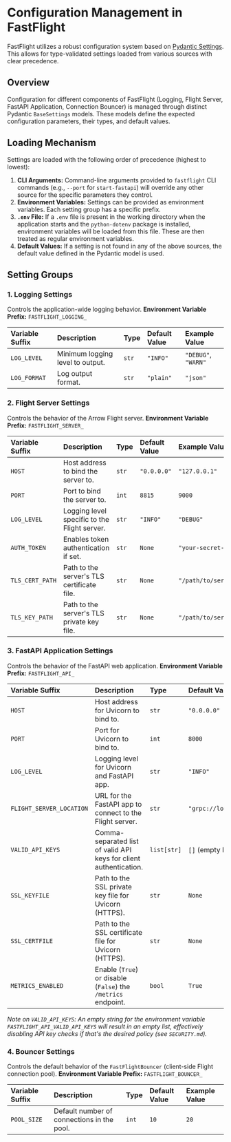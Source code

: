 # Configuration Management in FastFlight

FastFlight utilizes a robust configuration system based on [Pydantic Settings](https://docs.pydantic.dev/latest/usage/settings/). This allows for type-validated settings loaded from various sources with clear precedence.

## Overview

Configuration for different components of FastFlight (Logging, Flight Server, FastAPI Application, Connection Bouncer) is managed through distinct Pydantic `BaseSettings` models. These models define the expected configuration parameters, their types, and default values.

## Loading Mechanism

Settings are loaded with the following order of precedence (highest to lowest):

1.  **CLI Arguments:** Command-line arguments provided to `fastflight` CLI commands (e.g., `--port` for `start-fastapi`) will override any other source for the specific parameters they control.
2.  **Environment Variables:** Settings can be provided as environment variables. Each setting group has a specific prefix.
3.  **`.env` File:** If a `.env` file is present in the working directory when the application starts and the `python-dotenv` package is installed, environment variables will be loaded from this file. These are then treated as regular environment variables.
4.  **Default Values:** If a setting is not found in any of the above sources, the default value defined in the Pydantic model is used.

## Setting Groups

### 1. Logging Settings

Controls the application-wide logging behavior.
**Environment Variable Prefix:** `FASTFLIGHT_LOGGING_`

| Variable Suffix | Description                       | Type   | Default Value | Example Value      |
| :-------------- | :-------------------------------- | :----- | :------------ | :----------------- |
| `LOG_LEVEL`     | Minimum logging level to output.  | `str`  | `"INFO"`      | `"DEBUG"`, `"WARN"` |
| `LOG_FORMAT`    | Log output format.                | `str`  | `"plain"`     | `"json"`           |

### 2. Flight Server Settings

Controls the behavior of the Arrow Flight server.
**Environment Variable Prefix:** `FASTFLIGHT_SERVER_`

| Variable Suffix        | Description                                  | Type   | Default Value | Example Value                  |
| :--------------------- | :------------------------------------------- | :----- | :------------ | :----------------------------- |
| `HOST`                 | Host address to bind the server to.          | `str`  | `"0.0.0.0"`   | `"127.0.0.1"`                  |
| `PORT`                 | Port to bind the server to.                  | `int`  | `8815`        | `9000`                         |
| `LOG_LEVEL`            | Logging level specific to the Flight server. | `str`  | `"INFO"`      | `"DEBUG"`                      |
| `AUTH_TOKEN`           | Enables token authentication if set.         | `str`  | `None`        | `"your-secret-token"`          |
| `TLS_CERT_PATH`        | Path to the server's TLS certificate file.   | `str`  | `None`        | `"/path/to/server.crt"`        |
| `TLS_KEY_PATH`         | Path to the server's TLS private key file.   | `str`  | `None`        | `"/path/to/server.key"`        |

### 3. FastAPI Application Settings

Controls the behavior of the FastAPI web application.
**Environment Variable Prefix:** `FASTFLIGHT_API_`

| Variable Suffix           | Description                                                        | Type        | Default Value           | Example Value                             |
| :------------------------ | :----------------------------------------------------------------- | :---------- | :---------------------- | :---------------------------------------- |
| `HOST`                    | Host address for Uvicorn to bind to.                               | `str`       | `"0.0.0.0"`             | `"127.0.0.1"`                             |
| `PORT`                    | Port for Uvicorn to bind to.                                       | `int`       | `8000`                  | `8080`                                    |
| `LOG_LEVEL`               | Logging level for Uvicorn and FastAPI app.                         | `str`       | `"INFO"`                | `"DEBUG"`                                 |
| `FLIGHT_SERVER_LOCATION`  | URL for the FastAPI app to connect to the Flight server.           | `str`       | `"grpc://localhost:8815"` | `"grpc+tls://flight.example.com:443"`   |
| `VALID_API_KEYS`          | Comma-separated list of valid API keys for client authentication.  | `list[str]` | `[]` (empty list)       | `"key1,key2,anotherkey"`                  |
| `SSL_KEYFILE`             | Path to the SSL private key file for Uvicorn (HTTPS).              | `str`       | `None`                  | `"/path/to/api.key"`                      |
| `SSL_CERTFILE`            | Path to the SSL certificate file for Uvicorn (HTTPS).              | `str`       | `None`                  | `"/path/to/api.crt"`                      |
| `METRICS_ENABLED`         | Enable (`True`) or disable (`False`) the `/metrics` endpoint.      | `bool`      | `True`                  | `False` (or `"false"`, `"0"`)            |

*Note on `VALID_API_KEYS`: An empty string for the environment variable `FASTFLIGHT_API_VALID_API_KEYS` will result in an empty list, effectively disabling API key checks if that's the desired policy (see `SECURITY.md`).*

### 4. Bouncer Settings

Controls the default behavior of the `FastFlightBouncer` (client-side Flight connection pool).
**Environment Variable Prefix:** `FASTFLIGHT_BOUNCER_`

| Variable Suffix | Description                               | Type  | Default Value | Example Value |
| :-------------- | :---------------------------------------- | :---- | :------------ | :------------ |
| `POOL_SIZE`     | Default number of connections in the pool. | `int` | `10`          | `20`          |
